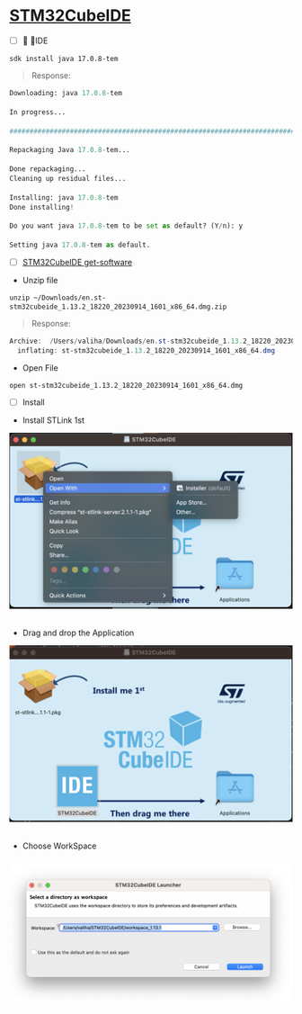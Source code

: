 # [STM32CubeIDE](https://www.st.com/en/development-tools/stm32cubeide.html)



- [ ] :round_pushpin: :ice_cube:IDE

```
sdk install java 17.0.8-tem
```
> Response:
```python
Downloading: java 17.0.8-tem

In progress...

########################################################################################################################################################################################################################### 100.0%

Repackaging Java 17.0.8-tem...

Done repackaging...
Cleaning up residual files...

Installing: java 17.0.8-tem
Done installing!

Do you want java 17.0.8-tem to be set as default? (Y/n): y

Setting java 17.0.8-tem as default.

```

- [ ] [STM32CubeIDE get-software](https://www.st.com/en/development-tools/stm32cubeide.html#st-get-software)

* Unzip file

```
unzip ~/Downloads/en.st-stm32cubeide_1.13.2_18220_20230914_1601_x86_64.dmg.zip
```
> Response:
```powershell
Archive:  /Users/valiha/Downloads/en.st-stm32cubeide_1.13.2_18220_20230914_1601_x86_64.dmg.zip
  inflating: st-stm32cubeide_1.13.2_18220_20230914_1601_x86_64.dmg
```

* Open File

```
open st-stm32cubeide_1.13.2_18220_20230914_1601_x86_64.dmg
```

- [ ] Install

* Install STLink 1st

<img src=../images/STM32CubeIDE-Install-stlink.png width='' height='' > <img>

* Drag and drop the Application

<img src=../images/STM32CubeIDE-Install.png width='' height='' > <img>

* Choose WorkSpace

<img src=../images/STM32CubeIDE-workspace.png width='' height='' > <img>
